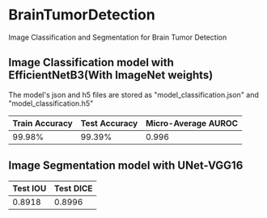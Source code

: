 # BrainTumorDetection
Image Classification and Segmentation for Brain Tumor Detection

## Image Classification model with EfficientNetB3(With ImageNet weights)
The model's json and h5 files are stored as "model_classification.json" and "model_classification.h5"

 Train Accuracy  | Test Accuracy | Micro-Average AUROC| 
| ------------- | ------------- | ------------- |
| 99.98%  | 99.39%  | 0.996




## Image Segmentation model with UNet-VGG16

Test IOU  | Test DICE | 
| ------------- | ------------- | 
| 0.8918  | 0.8996  |
